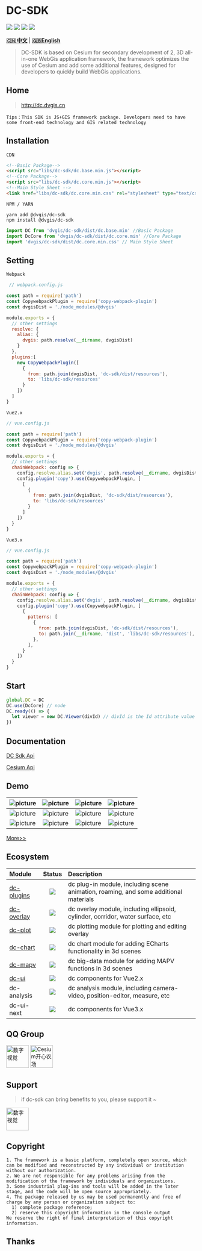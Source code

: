 # DC-SDK

<p>
<img src="https://img.shields.io/github/workflow/status/dvgis/dc-sdk/publish"/>
<img src="https://img.shields.io/badge/license-Apache%202-blue"/>
<img src="https://img.shields.io/npm/v/@dvgis/dc-sdk?color=orange&logo=npm" />
<img src="https://img.shields.io/npm/dm/@dvgis/dc-sdk?logo=npm"/>
</p>

[**🇨🇳 中文**](./README_zh.md) | [**🇬🇧English**](./README.md)

> DC-SDK is based on Cesium for secondary development of 2, 3D all-in-one WebGis application framework, the framework optimizes the use of Cesium and add some additional features, designed for developers to quickly build WebGis applications.

## Home

> http://dc.dvgis.cn

```warningH
Tips：This SDK is JS+GIS framework package. Developers need to have some front-end technology and GIS related technology
```

## Installation

`CDN`

```html
<!--Basic Package-->
<script src="libs/dc-sdk/dc.base.min.js"></script>
<!--Core Package-->
<script src="libs/dc-sdk/dc.core.min.js"></script>
<!--Main Style Sheet -->
<link href="libs/dc-sdk/dc.core.min.css" rel="stylesheet" type="text/css" />
```

`NPM / YARN`

```shell
yarn add @dvgis/dc-sdk
npm install @dvgis/dc-sdk
```

```js
import DC from 'dvgis/dc-sdk/dist/dc.base.min' //Basic Package
import DcCore from 'dvgis/dc-sdk/dist/dc.core.min' //Core Package
import 'dvgis/dc-sdk/dist/dc.core.min.css' // Main Style Sheet
```

## Setting

`Webpack`

```js
 // webpack.config.js

const path = require('path')
const CopywebpackPlugin = require('copy-webpack-plugin')
const dvgisDist = './node_modules/@dvgis'

module.exports = {
  // other settings
  resolve: {
    alias: {
      dvgis: path.resolve(__dirname, dvgisDist)
    }
  },
  plugins:[
    new CopyWebpackPlugin([
      {  
        from: path.join(dvgisDist, 'dc-sdk/dist/resources'),
        to: 'libs/dc-sdk/resources' 
      }
    ])
  ]
}
```

`Vue2.x`

```js
// vue.config.js

const path = require('path')
const CopywebpackPlugin = require('copy-webpack-plugin')
const dvgisDist = './node_modules/@dvgis'

module.exports = {
  // other settings
  chainWebpack: config => {
    config.resolve.alias.set('dvgis', path.resolve(__dirname, dvgisDist))
    config.plugin('copy').use(CopywebpackPlugin, [
      [
        {
          from: path.join(dvgisDist, 'dc-sdk/dist/resources'),
          to: 'libs/dc-sdk/resources'
        }
      ]
    ])
  }
}
```

`Vue3.x`

```js
// vue.config.js

const path = require('path')
const CopywebpackPlugin = require('copy-webpack-plugin')
const dvgisDist = './node_modules/@dvgis'

module.exports = {
  // other settings
  chainWebpack: config => {
    config.resolve.alias.set('dvgis', path.resolve(__dirname, dvgisDist))
    config.plugin('copy').use(CopywebpackPlugin, [
      {
        patterns: [
          {
            from: path.join(dvgisDist, 'dc-sdk/dist/resources'),
            to: path.join(__dirname, 'dist', 'libs/dc-sdk/resources'),
          },
        ],
      }
    ])
  }
}
```

## Start

```js
global.DC = DC
DC.use(DcCore) // node
DC.ready(() => {
  let viewer = new DC.Viewer(divId) // divId is the Id attribute value of a div node. If it is not passed in, the 3D scene cannot be initialized
})
```

## Documentation

[DC Sdk Api](https://resource.dvgis.cn/dc-api)

[Cesium Api](https://cesium.com/docs/cesiumjs-ref-doc/)

## Demo

|  ![picture](http://dc.dvgis.cn/examples/images/baselayer/baidu.png?v=1) | ![picture](http://dc.dvgis.cn/examples/images/baselayer/tdt.png?v=1) | ![picture](http://dc.dvgis.cn/examples/images/baselayer/arcgis.png?v=2) | ![picture](http://dc.dvgis.cn/examples/images/mini-scene/china.gif) |
|  :-----------------------------------------------------------: | :-----------------------------------------------------------: | :------------------------------------------------------------------: | :--------------------------------------------------------------: |
|  ![picture](http://dc.dvgis.cn/examples/images/mini-scene/dfmz.gif) | ![picture](http://dc.dvgis.cn/examples/images/mini-scene/factory.gif?v=1) | ![picture](http://dc.dvgis.cn/examples/images/layer/cluster_circle.gif) | ![picture](http://dc.dvgis.cn/examples/images/model/shp_custom_shader.gif) |
|  ![picture](http://dc.dvgis.cn/examples/images/overlay/polyline_image_trail.gif) | ![picture](http://dc.dvgis.cn/examples/images/overlay/wall_trail.gif?v=1) | ![picture](http://dc.dvgis.cn/examples/images/overlay/water.gif?v=2)  |  ![picture](http://dc.dvgis.cn/examples/images/overlay/plot-overlay.png)   |

[More>>](http://dc.dvgis.cn/#/examples)

## Ecosystem

|  Module | Status | Description | 
|  :------ | :------: | :------ | 
|  [dc-plugins](https://github.com/dvgis/dc-plugins) | <img src="https://img.shields.io/npm/v/@dvgis/dc-plugins?logo=npm" /> | dc plug-in module, including scene animation, roaming, and some additional materials | 
|  [dc-overlay](https://github.com/dvgis/dc-overlay) | <img src="https://img.shields.io/npm/v/@dvgis/dc-overlay?logo=npm" /> | dc overlay module, including ellipsoid, cylinder, corridor, water surface, etc | 
|  [dc-plot](https://github.com/dvgis/dc-plot) | <img src="https://img.shields.io/npm/v/@dvgis/dc-plot?logo=npm" /> | dc plotting module for plotting and editing overlay | 
|  [dc-chart](https://github.com/dvgis/dc-chart) | <img src="https://img.shields.io/npm/v/@dvgis/dc-chart?logo=npm" /> | dc chart module for adding ECharts functionality in 3d scenes | 
|  [dc-mapv](https://github.com/dvgis/dc-mapv) | <img src="https://img.shields.io/npm/v/@dvgis/dc-mapv?logo=npm" /> | dc big-data module for adding MAPV functions in 3d scenes |  
|  [dc-ui](https://github.com/dvgis/dc-ui) | <img src="https://img.shields.io/npm/v/@dvgis/dc-ui?logo=npm" /> | dc components for Vue2.x | 
|  dc-analysis | <img src="https://img.shields.io/npm/v/@dvgis/dc-analysis?logo=npm" /> | dc analysis module, including camera-video, position-editor, measure, etc |
|  dc-ui-next | <img src="https://img.shields.io/npm/v/@dvgis/dc-ui-next?logo=npm" /> | dc components for Vue3.x |

## QQ Group

<p>
<img src="http://dc.dvgis.cn/examples/images/base/q1.png?v=2"  style="width:60px;height:60px" title="数字视觉"/>
<img src="http://dc.dvgis.cn/examples/images/base/q2.png?v=6" style="width:60px;height:60px" title="Cesium开心农场"/>
</p>

## Support

> if dc-sdk can bring benefits to you, please support it ~
<p>
<img src="http://dc.dvgis.cn/examples/images/base/sponsor.jpg?v=2" style="width:60px;height:60px" title="数字视觉"/>
</p>

## Copyright

```warning
1. The framework is a basic platform, completely open source, which can be modified and reconstructed by any individual or institution without our authorization.
2. We are not responsible for any problems arising from the modification of the framework by individuals and organizations.
3. Some industrial plug-ins and tools will be added in the later stage, and the code will be open source appropriately.
4. The package released by us may be used permanently and free of charge by any person or organization subject to:
  1) complete package reference;
  2) reserve this copyright information in the console output
We reserve the right of final interpretation of this copyright information.
```

## Thanks
